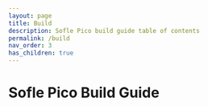 ```yaml
---
layout: page
title: Build
description: Sofle Pico build guide table of contents
permalink: /build
nav_order: 3
has_children: true
---
```


# Sofle Pico Build Guide
